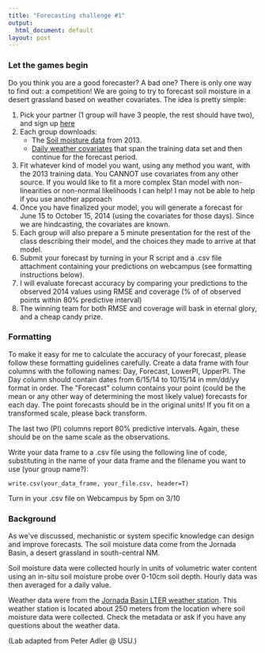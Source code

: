```yaml
---
title: "Forecasting challenge #1"
output:
  html_document: default
layout: post
---
```


### Let the games begin ###

Do you think you are a good forecaster? A bad one? There is only one way to find out: a competition! We are going to try to forecast soil moisture in a desert grassland based on weather covariates. The idea is pretty simple: 

1. Pick your partner (1 group will have 3 people, the rest should have two), and sign up [here](https://docs.google.com/spreadsheets/d/1S56c6t4B002LyEM0VB-GBNOnMyfKnYxngniaBfSs9hM/edit?usp=sharing)
2. Each group downloads:
      + The [Soil moisture data](https://github.com/bobshriver/UNR-EcoForecast/blob/main/data/Forecasting1/2013_data.csv) from 2013.
      + [Daily weather covariates](https://github.com/bobshriver/UNR-EcoForecast/blob/main/data/Forecasting1/WeatherData.csv) that span the training data set and then continue for the forecast period.
3. Fit whatever kind of model you want, using any method you want, with the 2013 training data. You CANNOT use covariates from any other source. If you would like to fit a more complex Stan model with non-linearities or non-normal likelihoods I can help! I may not be able to help if you use another approach
4. Once you have finalized your model, you will generate a forecast for June 15 to October 15, 2014 (using the covariates for those days). Since we are hindcasting, the covariates are known.
5. Each group will also prepare a 5 minute presentation for the rest of the  class describing their model, and the choices they made to arrive at that model.
6. Submit your forecast by turning in your R script and a .csv file attachment containing your predictions on webcampus (see formatting instructions below).
7. I will evaluate forecast accuracy by comparing your predictions to the observed 
2014 values using RMSE and coverage (% of of observed points within 80% predictive interval)
8. The winning team for both RMSE and coverage will bask in eternal glory, and a cheap candy prize.

### Formatting ###

To make it easy for me to calculate the accuracy of your forecast,
please follow these formatting guidelines carefully. Create a data frame with four columns with the following names:
Day, Forecast, LowerPI, UpperPI.
The Day column should contain dates from 6/15/14 to 10/15/14 in mm/dd/yy format in order. 
The "Forecast" column contains your point (could be the mean or any other way of determining the most likely value) forecasts for each
day. The point forecasts should be in the original units! If you fit
on a transformed scale, please back transform. 

The last two (PI) columns report 80% predictive intervals. Again, these should be on the same scale as the observations.

Write your data frame to a .csv file using the following
line of code, substituting in the name of your data frame and the filename you want to use (your group name?):
```
write.csv(your_data_frame, your_file.csv, header=T)
```
Turn in your .csv file on Webcampus by 5pm on 3/10

### Background ###

As we've discussed, mechanistic or system specific knowledge can design and improve forecasts. The soil moisture data come from the Jornada Basin, a desert grassland in south-central NM. 

Soil moisture data were collected hourly in units of volumetric water content using an in-situ soil moisture probe over 0-10cm soil depth. Hourly data was then averaged for a daily value. 

Weather data were from the [Jornada Basin LTER weather station](https://portal.edirepository.org/nis/mapbrowse?packageid=knb-lter-jrn.210126001.118). This weather station is located about 250 meters from the location where soil moisture data were collected. Check the metadata or ask if you have any questions about the weather data. 

(Lab adapted from Peter Adler @ USU.)

